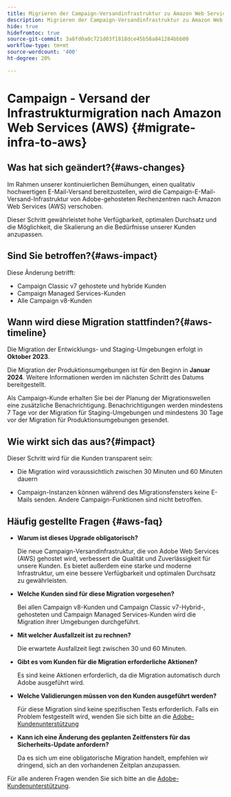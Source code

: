 ```yaml
---
title: Migrieren der Campaign-Versandinfrastruktur zu Amazon Web Services (AWS)
description: Migrieren der Campaign-Versandinfrastruktur zu Amazon Web Services (AWS)
hide: true
hidefromtoc: true
source-git-commit: 3a8fd0a0c721d03f1818dce45b58a841284bbb00
workflow-type: tm+mt
source-wordcount: '400'
ht-degree: 20%

---
```



# Campaign - Versand der Infrastrukturmigration nach Amazon Web Services (AWS) {#migrate-infra-to-aws}

## Was hat sich geändert?{#aws-changes}

Im Rahmen unserer kontinuierlichen Bemühungen, einen qualitativ hochwertigen E-Mail-Versand bereitzustellen, wird die Campaign-E-Mail-Versand-Infrastruktur von Adobe-gehosteten Rechenzentren nach Amazon Web Services (AWS) verschoben.

Dieser Schritt gewährleistet hohe Verfügbarkeit, optimalen Durchsatz und die Möglichkeit, die Skalierung an die Bedürfnisse unserer Kunden anzupassen.

## Sind Sie betroffen?{#aws-impact}

Diese Änderung betrifft:

* Campaign Classic v7 gehostete und hybride Kunden
* Campaign Managed Services-Kunden
* Alle Campaign v8-Kunden

## Wann wird diese Migration stattfinden?{#aws-timeline}

Die Migration der Entwicklungs- und Staging-Umgebungen erfolgt in **Oktober 2023**.

Die Migration der Produktionsumgebungen ist für den Beginn in **Januar 2024**. Weitere Informationen werden im nächsten Schritt des Datums bereitgestellt.

Als Campaign-Kunde erhalten Sie bei der Planung der Migrationswellen eine zusätzliche Benachrichtigung. Benachrichtigungen werden mindestens 7 Tage vor der Migration für Staging-Umgebungen und mindestens 30 Tage vor der Migration für Produktionsumgebungen gesendet.

## Wie wirkt sich das aus?{#impact}

Dieser Schritt wird für die Kunden transparent sein:

* Die Migration wird voraussichtlich zwischen 30 Minuten und 60 Minuten dauern

* Campaign-Instanzen können während des Migrationsfensters keine E-Mails senden. Andere Campaign-Funktionen sind nicht betroffen.


## Häufig gestellte Fragen {#aws-faq}

* **Warum ist dieses Upgrade obligatorisch?**

  Die neue Campaign-Versandinfrastruktur, die von Adobe Web Services (AWS) gehostet wird, verbessert die Qualität und Zuverlässigkeit für unsere Kunden. Es bietet außerdem eine starke und moderne Infrastruktur, um eine bessere Verfügbarkeit und optimalen Durchsatz zu gewährleisten.

* **Welche Kunden sind für diese Migration vorgesehen?**

  Bei allen Campaign v8-Kunden und Campaign Classic v7-Hybrid-, gehosteten und Campaign Managed Services-Kunden wird die Migration ihrer Umgebungen durchgeführt.

* **Mit welcher Ausfallzeit ist zu rechnen?**

  Die erwartete Ausfallzeit liegt zwischen 30 und 60 Minuten.

* **Gibt es vom Kunden für die Migration erforderliche Aktionen?**

  Es sind keine Aktionen erforderlich, da die Migration automatisch durch Adobe ausgeführt wird.

* **Welche Validierungen müssen von den Kunden ausgeführt werden?**

  Für diese Migration sind keine spezifischen Tests erforderlich. Falls ein Problem festgestellt wird, wenden Sie sich bitte an die [Adobe-Kundenunterstützung](https://experienceleague.adobe.com/?support-solution=Campaign#support)


* **Kann ich eine Änderung des geplanten Zeitfensters für das Sicherheits-Update anfordern?**

  Da es sich um eine obligatorische Migration handelt, empfehlen wir dringend, sich an den vorhandenen Zeitplan anzupassen.


Für alle anderen Fragen wenden Sie sich bitte an die [Adobe-Kundenunterstützung](https://experienceleague.adobe.com/?support-solution=Campaign#support).
